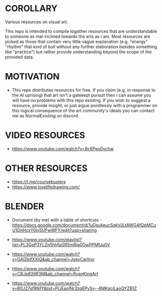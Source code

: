 # COROLLARY
Various resources on visual art.

This repo is intended to compile together resources that are understandable to someone as mal-inclined towards the arts as I am. Most resources are picked as those that contain very little vague explanation (e.g. "energy" "rhythm" that kind of bull without any further elaboration besides something like "practice") but rather provide understanding beyond the scope of the provided data.

# MOTIVATION

- This repo distributes resources for free. If you claim (e.g. in response to the AI uprising) that art isn't a gatekept pursuit then I can assume you will have no problems with this repo existing. If you wish to suggest a resource, provide insight, or just argue pointlessly with a programmer on this logical consequence of the art community's ideals you can contact me as NormalExisting on discord.

# VIDEO RESOURCES

- https://www.youtube.com/watch?v=8c6Peo0ychw

# OTHER RESOURCES
- https://t.me/coursebusters
- https://www.lovelifedrawing.com/

# BLENDER
- Document (by me) with a table of shortcuts - https://docs.google.com/document/d/1uDsukeucSqkVJLtAWG4fQpMCuU1DnHcxY0lx5UFwWFY/edit?usp=sharing
  
- https://www.youtube.com/playlist?list=PL3GeP3YLZn5hhfaGRSmRia0OwPPMfJu0V
- https://www.youtube.com/watch?v=GAIZkIfXXjQ&ab_channel=JoeyCarlino
- https://www.youtube.com/watch?v=CBJp82tlR3M&ab_channel=RyanKingArt
- https://www.youtube.com/watch?v=B0J27sf9N1Y&list=PLjEaoINr3zgEPv5y--4MKpciLaoQYZB1Z
